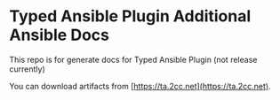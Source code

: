 # Typed Ansible Plugin Additional Ansible Docs

This repo is for generate docs for Typed Ansible Plugin (not release currently)

You can download artifacts from [https://ta.2cc.net](https://ta.2cc.net).

